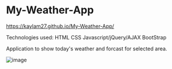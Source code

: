 # My-Weather-App

https://kaylam27.github.io/My-Weather-App/

Technologies used:
  HTML
  CSS
  Javascript/jQuery/AJAX
  BootStrap
  
Application to show today's weather and forcast for selected area.

![image](https://user-images.githubusercontent.com/66179815/92562405-c7a13300-f22a-11ea-9585-506389c75b52.png)
